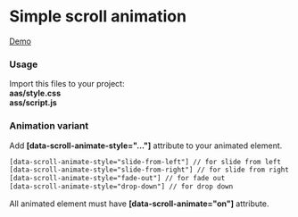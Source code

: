 # Simple scroll animation

[Demo](https://ivyman.github.io/simple_scroll_animation/example/)

### Usage

Import this files to your project: <br/>
<strong>aas/style.css</strong><br/>
<strong>ass/script.js</strong>


### Animation variant

Add <strong>[data-scroll-animate-style="..."]</strong> attribute to your animated element.
```html
[data-scroll-animate-style="slide-from-left"] // for slide from left
[data-scroll-animate-style="slide-from-right"] // for slide from right
[data-scroll-animate-style="fade-out"] // for fade out
[data-scroll-animate-style="drop-down"] // for drop down
```
All animated element must have <strong>[data-scroll-animate="on"]</strong> attribute. 

